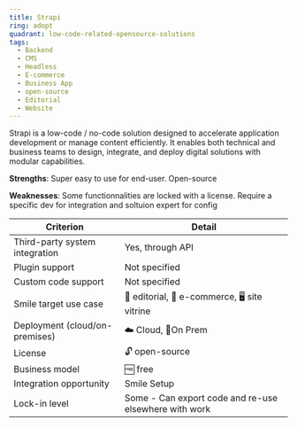 ```yaml
---
title: Strapi
ring: adopt
quadrant: low-code-related-opensource-solutions
tags:
  - Backend
  - CMS
  - Headless
  - E-commerce
  - Business App
  - open-source
  - Editorial
  - Website
---
```


Strapi is a low-code / no-code solution designed to accelerate application development or manage content efficiently. It enables both technical and business teams to design, integrate, and deploy digital solutions with modular capabilities.

**Strengths**: Super easy to use for end-user. Open-source

**Weaknesses**: Some functionnalities are locked with a license. Require a specific dev for integration and soltuion expert for config

| Criterion | Detail |
|----------|--------|
| Third-party system integration | Yes, through API |
| Plugin support | Not specified |
| Custom code support | Not specified |
| Smile target use case | 📰 editorial, 🛒 e-commerce, 🖥️ site vitrine |
| Deployment (cloud/on-premises) | ☁️ Cloud, 📍On Prem |
| License | 🔓 open-source |
| Business model | 🆓 free |
| Integration opportunity | Smile Setup |
| Lock-in level | Some - Can export code and re-use elsewhere with work |
